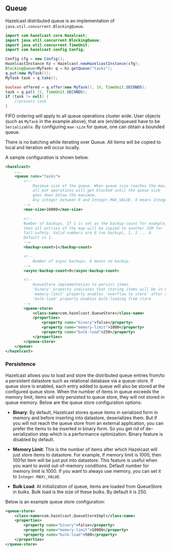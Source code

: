 ## Queue

Hazelcast distributed queue is an implementation of `java.util.concurrent.BlockingQueue`.

```java
import com.hazelcast.core.Hazelcast;
import java.util.concurrent.BlockingQueue;
import java.util.concurrent.TimeUnit;
import com.hazelcast.config.Config;

Config cfg = new Config();
HazelcastInstance hz = Hazelcast.newHazelcastInstance(cfg);
BlockingQueue<MyTask> q = hz.getQueue("tasks");
q.put(new MyTask());
MyTask task = q.take();

boolean offered = q.offer(new MyTask(), 10, TimeUnit.SECONDS);
task = q.poll (5, TimeUnit.SECONDS);
if (task != null) {
    //process task
}
```

FIFO ordering will apply to all queue operations cluster wide. User objects (such as `MyTask` in the example above), that are (en/de)queued have to be `Serializable`. By configuring `max-size` for queue, one can obtain a bounded queue.

There is no batching while iterating over Queue. All items will be copied to local and iteration will occur locally.

A sample configuration is shown below.

```xml
<hazelcast>
    ...
    <queue name="tasks">
        <!--
            Maximum size of the queue. When queue size reaches the maximum,
            all put operations will get blocked until the queue size
            goes down below the maximum.
            Any integer between 0 and Integer.MAX_VALUE. 0 means Integer.MAX_VALUE. Default is 0.
        -->
        <max-size>10000</max-size>

        <!--
        Number of backups. If 1 is set as the backup-count for example,
        then all entries of the map will be copied to another JVM for
        fail-safety. Valid numbers are 0 (no backup), 1, 2 ... 6.
        Default is 1.
        -->
        <backup-count>1</backup-count>

        <!--
            Number of async backups. 0 means no backup.
        -->
        <async-backup-count>0</async-backup-count>

        <!--
            QueueStore implementation to persist items.
            'binary' property indicates that storing items will be in binary format
            'memory-limit' property enables 'overflow to store' after reaching limit
            'bulk-load' property enables bulk-loading from store
        -->
        <queue-store>
            <class-name>com.hazelcast.QueueStore</class-name>
            <properties>
                <property name="binary">false</property>
                <property name="memory-limit">1000</property>
                <property name="bulk-load">250</property>
            </properties>
        </queue-store>
    </queue>
</hazelcast>
```

### Persistence


Hazelcast allows you to load and store the distributed queue entries from/to a persistent datastore such as relational database via a queue-store. If queue store is enabled, each entry added to queue will also be stored at the configured queue store. When the number of items in queue exceeds the memory limit, items will only persisted to queue store, they will not stored in queue memory. Below are the queue store configuration options:

-   **Binary**:
    By default, Hazelcast stores queue items in serialized form in memory and before inserting into datastore, deserializes them. But if you will not reach the queue store from an external application, you can prefer the items to be inserted in binary form. So you get rid of de-serialization step which is a performance optimization. Binary feature is disabled by default.
    
-   **Memory Limit**:
    This is the number of items after which Hazelcast will just store items to datastore. For example, if memory limit is 1000, then 1001st item will be just put into datastore. This feature is useful when you want to avoid out-of-memory conditions. Default number for memory limit is 1000. If you want to always use memory, you can set it to `Integer.MAX\_VALUE`.
    
-   **Bulk Load**:
    At initialization of queue, items are loaded from QueueStore in bulks. Bulk load is the size of these bulks. By default it is 250.

Below is an example queue store configuration:

```xml
<queue-store>
    <class-name>com.hazelcast.QueueStoreImpl</class-name>
    <properties>
        <property name="binary">false</property>
        <property name="memory-limit">10000</property>
        <property name="bulk-load">500</property>
    </properties>
</queue-store>
```
